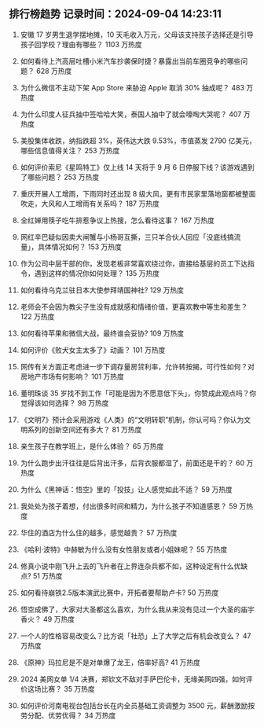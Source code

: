
## 排行榜趋势 记录时间：2024-09-04 14:23:11
  
  1. 安徽 17 岁男生退学摆地摊，10 天毛收入万元，父母该支持孩子选择还是引导孩子回学校？理由有哪些？ 1103 万热度
    
  2. 如何看待上汽高层吐槽小米汽车抄袭保时捷？暴露出当前车圈竞争的哪些问题？ 628 万热度
    
  3. 为什么微信不主动下架 App Store 来胁迫 Apple 取消 30% 抽成呢？ 483 万热度
    
  4. 为什么印度人征兵抽中签哈哈大笑，泰国人抽中了就会嚎啕大哭呢？ 407 万热度
    
  5. 美股集体收跌，纳指跌超 3%，英伟达大跌 9.53%，市值蒸发 2790 亿美元，哪些信息值得关注？ 253 万热度
    
  6. 如何评价索尼《星鸣特工》仅上线 14 天将于 9 月 6 日停服下线？该游戏遇到了哪些问题？ 253 万热度
    
  7. 重庆开展人工增雨，下雨同时还出现 8 级大风，更有市民家里落地窗都被整面吹走，大风和人工增雨有关系吗？ 187 万热度
    
  8. 全红婵用筷子吃牛排惹争议上热搜，怎么看待这事？ 167 万热度
    
  9. 网红辛巴疑似因卖大闸蟹与小杨哥互撕，三只羊合伙人回应「没底线搞流量」，具体情况如何？ 153 万热度
    
  10. 作为公司中层干部的你，发现老板非常喜欢绕过你，直接给基层的员工下达指令，遇到这样的情况你如何处理？ 135 万热度
    
  11. 如何看待乌克兰驻日本大使参拜靖国神社? 129 万热度
    
  12. 老师会不会因为教尖子生没有成就感和情绪价值，更喜欢教中等生和差生？ 122 万热度
    
  13. 如何看待苹果和微信大战，最终谁会妥协? 109 万热度
    
  14. 如何评价《败犬女主太多了》动画？ 101 万热度
    
  15. 网传有关方面正考虑进一步下调存量房贷利率，允许转按揭，可行性如何？对房地产市场有何影响？ 101 万热度
    
  16. 董明珠谈 35 岁找不到工作「可能是因为不愿意低下头」，你赞成此观点吗？你觉得该如何选择？ 98 万热度
    
  17. 《文明7》预计会采用游戏《人类》的“文明转职”机制，你认可吗？你认为文明系列的创新空间还有多大？ 81 万热度
    
  18. 亲生孩子在教学班上，是什么体验？ 65 万热度
    
  19. 为什么跑步出汗往往是后背出汗多，后背衣服都湿了，前面还是干的？ 60 万热度
    
  20. 为什么《黑神话：悟空》里的「投技」让人感觉如此不适？ 59 万热度
    
  21. 我处处为孩子着想，付出很多时间和精力，为什么孩子不知道感恩？ 59 万热度
    
  22. 华住的酒店为什么住的越多，感觉越贵？ 57 万热度
    
  23. 《哈利·波特》中赫敏为什么没有女性朋友或者小姐妹呢？ 55 万热度
    
  24. 修真小说中刚飞升上去的飞升者在上界连杂兵都不如，这种设定有什么优缺点? 51 万热度
    
  25. 如何看待崩铁2.5版本演武比赛中，开拓者要帮助卢卡? 50 万热度
    
  26. 悟空成佛了，大家对大圣都这么喜欢，为什么我从来没有见过一个大圣的庙宇香火？ 49 万热度
    
  27. 一个人的性格容易改变么？比方说「社恐」上了大学之后有机会改变么？ 47 万热度
    
  28. 《原神》玛拉尼是不是对单爆了龙王，倍率好高? 41 万热度
    
  29. 2024 美网女单 1/4 决赛，郑钦文不敌对手萨巴伦卡，无缘美网四强，如何评价这场比赛？ 35 万热度
    
  30. 如何评价河南电视台包括台长在内全员基础工资调整为 3500 元，薪酬激励按劳分配、优劳优得？ 34 万热度
    
